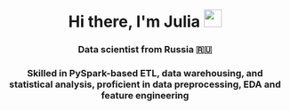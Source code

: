 <h1 align="center">Hi there, I'm Julia</a> 
<img src="https://github.com/blackcater/blackcater/raw/main/images/Hi.gif" height="32"/></h1>
<h3 align="center">Data scientist from Russia 🇷🇺</h3>
<h3 align="center">Skilled in PySpark-based ETL, data warehousing, and statistical analysis, proficient in data preprocessing, EDA and feature engineering</h3>
